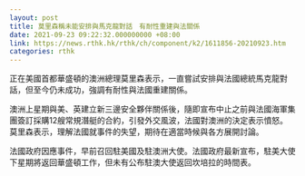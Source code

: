 ```yaml
---
layout: post
title: 莫里森稱未能安排與馬克龍對話　有耐性重建與法關係
date: 2021-09-23 09:22:32.000000000 +08:00
link: https://news.rthk.hk/rthk/ch/component/k2/1611856-20210923.htm
categories: rthk
---
```


正在美國首都華盛頓的澳洲總理莫里森表示，一直嘗試安排與法國總統馬克龍對話，但至今仍未成功，強調有耐性與法國重建關係。

澳洲上星期與美、英建立新三邊安全夥伴關係後，隨即宣布中止之前與法國海軍集團簽訂採購12艘常規潛艇的合約，引發外交風波，法國對澳洲的決定表示憤怒。莫里森表示，理解法國就事件的失望，期待在適當時候與各方展開討論。

法國政府因應事件，早前召回駐美國及駐澳洲大使。法國政府最新宣布，駐美大使下星期將返回華盛頓工作，但未有公布駐澳大使返回坎培拉的時間表。
